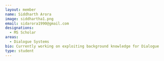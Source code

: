 ```yaml
---
layout: member
name: Siddharth Arora
image: siddhartha1.png
email: sidarora1990@gmail.com
designations: 
  - MS Scholar
areas:
  - Dialogue Systems
bio: Currently working on exploiting background knowledge for Dialogue Generation.
type: student
---
```

